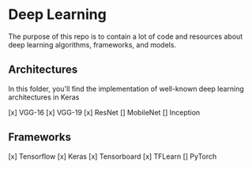 # Deep Learning

The purpose of this repo is to contain a lot of code and resources about deep learning algorithms, frameworks, and models.

## Architectures
In this folder, you'll find the implementation of well-known deep learning architectures in Keras

[x] VGG-16
[x] VGG-19
[x] ResNet
[] MobileNet
[] Inception

## Frameworks

[x] Tensorflow
[x] Keras
[x] Tensorboard
[x] TFLearn
[] PyTorch